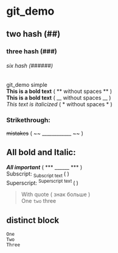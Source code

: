 # git_demo
## two hash (##)
### three hash (###)
###### six hash (######)
git_demo  simple <br>
**This is a bold text** ( ** without spaces ** ) <br>
__This is a bold text__  ( __ without spaces __ ) <br>
*This text is italicized* ( * without spaces * )
### Strikethrough:
~~mistakes~~ (  ~~ ____________ ~~ )
## All bold and Italic: 
***All important*** ( *** ______ *** ) <br>
Subscript: <sub> Subscript text </sub> ( <sub> </sub> ) <br>
Superscript: <sup> Superscript text </sup> (<sup> </sup>)
> With quote ( знак больше ) <br>
One `two` three <br>
## distinct block
```
One
Two
Three
```
